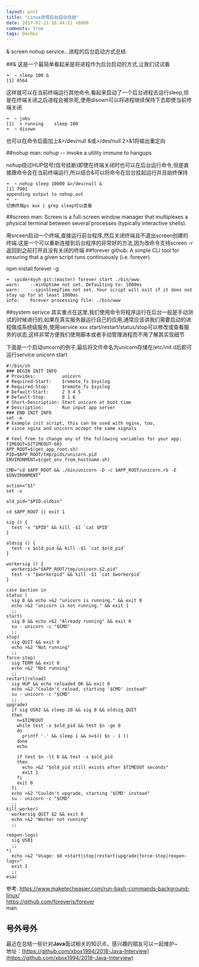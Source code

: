 ```yaml
---
layout: post
title: "Linux进程后台启动总结"
date: 2017-02-21 16:44:21 +0800
comments: true
tags: DevOps
---
```

& screen nohup service...进程的后台启动方式总结
<!--more-->
##&
这是一个最简单看起来是将进程作为后台启动的方式,让我们试试看
```
➜  ~ sleep 100 &
[1] 6564
```
这样就可以在当前终端运行其他命令,看起来启动了一个后台进程去运行sleep,但是在终端关闭之后进程会被杀死,使用disown可以将进程继续保持下去即使当前终端关闭
```
➜  ~ jobs
[1]  + running    sleep 100
➜  ~ disown
```
也可以在命令后面加上&>/dev/null &或>/dev/null 2>&1将输出重定向

##nohup
man: nohup -- invoke a utility immune to hangups

nohup绕过HUP信号(信号挂断)即使在终端关闭时也可以在后台运行命令,但是直接跟命令会在当前终端运行,所以结合&可以将命令在后台挂起运行并且始终保持
```
➜  ~ nohup sleep 10000 &>/dev/null &
[1] 7901
appending output to nohup.out
➜  ~
切换终端ps aux | grep sleep可以查看
```

##screen
man: Screen  is  a  full-screen window manager that multiplexes a physical terminal between several processes (typically interactive shells).

用srceen启动一个终端,直接运行前台程序,然后关闭终端且不退出screen创建的终端.这是一个可以重新连接到后台程序的非常好的方法,因为改命令支持screen -r返回到之前打开且没有关闭的终端
##forever
github: A simple CLI tool for ensuring that a given script runs continuously (i.e. forever).

npm install forever -g
```
➜  spider4yyh git:(master) forever start ./bin/www
warn:    --minUptime not set. Defaulting to: 1000ms
warn:    --spinSleepTime not set. Your script will exit if it does not stay up for at least 1000ms
info:    Forever processing file: ./bin/www
```
##system serivce
其实重点在这里,我们使用命令将程序运行在后台一般是手动测试的时候进行的,如果在真实服务器运行自己的应用,通常应该讲我们需要启动的进程做成系统级服务,使用service xxx start/restart/status/stop可以修改或查看服务的状态,这样非常方便我们使用脚本或者手动管理进程而不用了解其实现细节

下面是一个启动uncorn的例子,最后将文件命名为unicorn存储在/etc/init.d后即可运行service unicorn start

    #!/bin/sh
    ### BEGIN INIT INFO
    # Provides:          unicorn
    # Required-Start:    $remote_fs $syslog
    # Required-Stop:     $remote_fs $syslog
    # Default-Start:     2 3 4 5
    # Default-Stop:      0 1 6
    # Short-Description: Start unicorn at boot time
    # Description:       Run input app server
    ### END INIT INFO
    set -e
    # Example init script, this can be used with nginx, too,
    # since nginx and unicorn accept the same signals
    
    # Feel free to change any of the following variables for your app:
    TIMEOUT=${TIMEOUT-60}
    APP_ROOT=$(get_app_root.sh)
    PID=$APP_ROOT/tmp/pids/unicorn.pid
    ENVIRONMENT=$(get_env_from_hostname.sh)
    
    CMD="cd $APP_ROOT && ./bin/unicorn -D -c $APP_ROOT/unicorn.rb -E $ENVIRONMENT"
    
    action="$1"
    set -u
    
    old_pid="$PID.oldbin"
    
    cd $APP_ROOT || exit 1
    
    sig () {
      test -s "$PID" && kill -$1 `cat $PID`
    }
    
    oldsig () {
      test -s $old_pid && kill -$1 `cat $old_pid`
    }
    
    workersig () {
      workerpid="$APP_ROOT/tmp/unicorn.$2.pid"
      test -s "$workerpid" && kill -$1 `cat $workerpid`
    }
    
    case $action in
    status )
      sig 0 && echo >&2 "unicorn is running." && exit 0
      echo >&2 "unicorn is not running." && exit 1
      ;;
    start)
      sig 0 && echo >&2 "Already running" && exit 0
      su - unicorn -c "$CMD"
      ;;
    stop)
      sig QUIT && exit 0
      echo >&2 "Not running"
      ;;
    force-stop)
      sig TERM && exit 0
      echo >&2 "Not running"
      ;;
    restart|reload)
      sig HUP && echo reloaded OK && exit 0
      echo >&2 "Couldn't reload, starting '$CMD' instead"
      su - unicorn -c "$CMD"
      ;;
    upgrade)
      if sig USR2 && sleep 20 && sig 0 && oldsig QUIT
      then
        n=$TIMEOUT
        while test -s $old_pid && test $n -ge 0
        do
          printf '.' && sleep 1 && n=$(( $n - 1 ))
        done
        echo
    
        if test $n -lt 0 && test -s $old_pid
        then
          echo >&2 "$old_pid still exists after $TIMEOUT seconds"
          exit 1
        fi
        exit 0
      fi
      echo >&2 "Couldn't upgrade, starting '$CMD' instead"
      su - unicorn -c "$CMD"
      ;;
    kill_worker)
      workersig QUIT $2 && exit 0
      echo >&2 "Worker not running"
      ;;
    
    reopen-logs)
      sig USR1
      ;;
    *)
      echo >&2 "Usage: $0 <start|stop|restart|upgrade|force-stop|reopen-logs>"
      exit 1
      ;;
    esac

参考:
https://www.maketecheasier.com/run-bash-commands-background-linux/  
https://github.com/foreverjs/forever  
man

## 号外号外
最近在总结一些针对**Java**面试相关的知识点，感兴趣的朋友可以一起维护~  
地址：[https://github.com/xbox1994/2018-Java-Interview](https://github.com/xbox1994/2018-Java-Interview)
